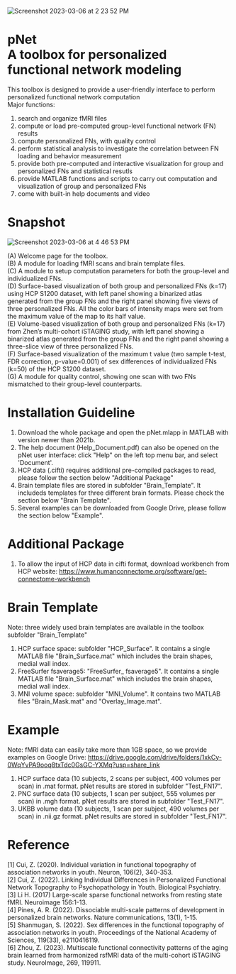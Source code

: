 ![Screenshot 2023-03-06 at 2 23 52 PM](https://user-images.githubusercontent.com/20191790/223210265-36c89d95-30df-4d25-827d-4ca0cfed41b1.jpg)

# pNet <br /> A toolbox for personalized functional network modeling <br />

This toolbox is designed to provide a user-friendly interface to perform personalized functional network computation <br />
Major functions:
1. search and organize fMRI files
2. compute or load pre-computed group-level functional network (FN) results
3. compute personalized FNs, with quality control
4. perform statistical analysis to investigate the correlation between FN loading and behavior measurement
5. provide both pre-computed and interactive visualization for group and personalized FNs and statistical resutls
6. provide MATLAB functions and scripts to carry out computation and visualization of group and personalized FNs
7. come with built-in help documents and video

# Snapshot
![Screenshot 2023-03-06 at 4 46 53 PM](https://user-images.githubusercontent.com/20191790/223241753-b5a0a300-480a-4397-8585-5874f91c6590.jpg)

(A) Welcome page for the toolbox. <br />
(B) A module for loading fMRI scans and brain template files. <br />
(C) A module to setup computation parameters for both the group-level and individualized FNs. <br />
(D) Surface-based visualization of both group and personalized FNs (k=17) using HCP S1200 dataset, with left panel showing a binarized atlas generated from the group FNs and the right panel showing five views of three personalized FNs. All the color bars of intensity maps were set from the maximum value of the map to its half value. <br />
(E) Volume-based visualization of both group and personalized FNs (k=17) from Zhen’s multi-cohort iSTAGING study, with left panel showing a binarized atlas generated from the group FNs and the right panel showing a three-slice view of three personalized FNs. <br />
(F) Surface-based visualization of the maximum t value (two sample t-test, FDR correction, p-value=0.001) of sex differences of individualized FNs (k=50) of the HCP S1200 dataset. <br />
(G) A module for quality control, showing one scan with two FNs mismatched to their group-level counterparts. <br />

# Installation Guideline
1. Download the whole package and open the pNet.mlapp in MATLAB with version newer than 2021b.
2. The help document (Help_Document.pdf) can also be opened on the pNet user interface: click "Help" on the left top menu bar, and select 'Document'.
3. HCP data (.cifti) requires additional pre-compiled packages to read, please follow the section below "Additional Package"
4. Brain template files are stored in subfolder "Brain_Template". It includeds templates for three different brain formats. Please check the section below "Brain Template".
5. Several examples can be downloaded from Google Drive, please follow the section below "Example".

# Additional Package
1. To allow the input of HCP data in cifti format, download workbench from HCP website: https://www.humanconnectome.org/software/get-connectome-workbench

# Brain Template
Note: three widely used brain templates are available in the toolbox subfolder "Brain_Template"
1. HCP surface space: subfolder "HCP_Surface". It contains a single MATLAB file "Brain_Surface.mat" which includes the brain shapes, medial wall index.
2. FreeSurfer fsaverage5: "FreeSurfer_ fsaverage5". It contains a single MATLAB file "Brain_Surface.mat" which includes the brain shapes, medial wall index.
3. MNI volume space: subfolder "MNI_Volume". It contains two MATLAB files "Brain_Mask.mat" and "Overlay_Image.mat".

# Example
Note: fMRI data can easily take more than 1GB space, so we provide examples on Google Drive: https://drive.google.com/drive/folders/1xkCy-0WqYvPA9ooq8txTdc0GsGC-YXMq?usp=share_link  <br />
1. HCP surface data (10 subjects, 2 scans per subject, 400 volumes per scan) in .mat format. pNet results are stored in subfolder "Test_FN17".
2. PNC surface data (10 subjects, 1 scan per subject, 555 volumes per scan) in .mgh format. pNet results are stored in subfolder "Test_FN17".
3. UKBB volume data (10 subjects, 1 scan per subject, 490 volumes per scan) in .nii.gz format. pNet results are stored in subfolder "Test_FN17".

# Reference
[1] Cui, Z. (2020). Individual variation in functional topography of association networks in youth. Neuron, 106(2), 340-353. <br />
[2] Cui, Z. (2022). Linking Individual Differences in Personalized Functional Network Topography to Psychopathology in Youth. Biological Psychiatry. <br />
[3] Li H. (2017) Large-scale sparse functional networks from resting state fMRI. Neuroimage 156:1-13. <br />
[4] Pines, A. R. (2022). Dissociable multi-scale patterns of development in personalized brain networks. Nature communications, 13(1), 1-15. <br />
[5] Shanmugan, S. (2022). Sex differences in the functional topography of association networks in youth. Proceedings of the National Academy of Sciences, 119(33), e2110416119. <br />
[6] Zhou, Z. (2023). Multiscale functional connectivity patterns of the aging brain learned from harmonized rsfMRI data of the multi-cohort iSTAGING study. NeuroImage, 269, 119911. <br />

